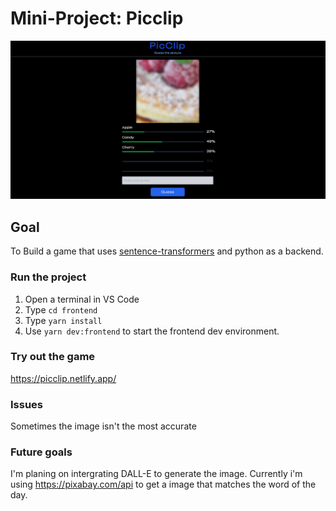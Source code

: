 
# Mini-Project: Picclip

<img src="./picclipDemo.PNG"/>

## Goal
To Build a game that uses <a href="https://github.com/UKPLab/sentence-transformers" target="__blank">sentence-transformers</a> and python as a backend.

### Run the project

1. Open a terminal in VS Code
2. Type `cd frontend`
3. Type `yarn install`
4. Use `yarn dev:frontend` to start the frontend dev environment.

### Try out the game 
https://picclip.netlify.app/

### Issues
Sometimes the image isn't the most accurate

### Future goals
I'm planing on intergrating DALL-E to generate the image. Currently i'm using https://pixabay.com/api to get a image that matches the word of the day. 
